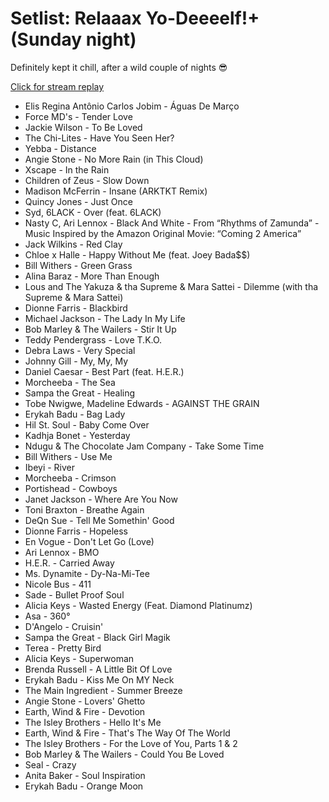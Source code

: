 # Setlist: Relaaax Yo-Deeeelf!+ (Sunday night)

Definitely kept it chill, after a wild couple of nights 😎

[Click for stream replay](https://www.reddit.com/rpan/r/RedditSets/n3kw4k)

 * Elis Regina Antônio Carlos Jobim - Águas De Março
 * Force MD's - Tender Love
 * Jackie Wilson - To Be Loved
 * The Chi-Lites - Have You Seen Her?
 * Yebba - Distance
 * Angie Stone - No More Rain (in This Cloud)
 * Xscape - In the Rain
 * Children of Zeus - Slow Down
 * Madison McFerrin - Insane (ARKTKT Remix)
 * Quincy Jones - Just Once
 * Syd, 6LACK - Over (feat. 6LACK)
 * Nasty C, Ari Lennox - Black And White - From “Rhythms of Zamunda” - Music Inspired by the Amazon Original Movie: “Coming 2 America”
 * Jack Wilkins - Red Clay
 * Chloe x Halle - Happy Without Me (feat. Joey Bada$$)
 * Bill Withers - Green Grass
 * Alina Baraz - More Than Enough
 * Lous and The Yakuza & tha Supreme & Mara Sattei - Dilemme (with tha Supreme & Mara Sattei)
 * Dionne Farris - Blackbird
 * Michael Jackson - The Lady In My Life
 * Bob Marley & The Wailers - Stir It Up
 * Teddy Pendergrass - Love T.K.O.
 * Debra Laws - Very Special
 * Johnny Gill - My, My, My
 * Daniel Caesar - Best Part (feat. H.E.R.)
 * Morcheeba - The Sea
 * Sampa the Great - Healing
 * Tobe Nwigwe, Madeline Edwards - AGAINST THE GRAIN
 * Erykah Badu - Bag Lady
 * Hil St. Soul - Baby Come Over
 * Kadhja Bonet - Yesterday
 * Ndugu & The Chocolate Jam Company - Take Some Time
 * Bill Withers - Use Me
 * Ibeyi - River
 * Morcheeba - Crimson
 * Portishead - Cowboys
 * Janet Jackson - Where Are You Now
 * Toni Braxton - Breathe Again
 * DeQn Sue - Tell Me Somethin' Good
 * Dionne Farris - Hopeless
 * En Vogue - Don't Let Go (Love)
 * Ari Lennox - BMO
 * H.E.R. - Carried Away
 * Ms. Dynamite - Dy-Na-Mi-Tee
 * Nicole Bus - 411
 * Sade - Bullet Proof Soul
 * Alicia Keys - Wasted Energy (Feat. Diamond Platinumz)
 * Asa - 360°
 * D'Angelo - Cruisin'
 * Sampa the Great - Black Girl Magik
 * Terea - Pretty Bird
 * Alicia Keys - Superwoman
 * Brenda Russell - A Little Bit Of Love
 * Erykah Badu - Kiss Me On MY Neck
 * The Main Ingredient - Summer Breeze
 * Angie Stone - Lovers' Ghetto
 * Earth, Wind & Fire - Devotion
 * The Isley Brothers - Hello It's Me
 * Earth, Wind & Fire - That's The Way Of The World
 * The Isley Brothers - For the Love of You, Parts 1 & 2
 * Bob Marley & The Wailers - Could You Be Loved
 * Seal - Crazy
 * Anita Baker - Soul Inspiration
 * Erykah Badu - Orange Moon
